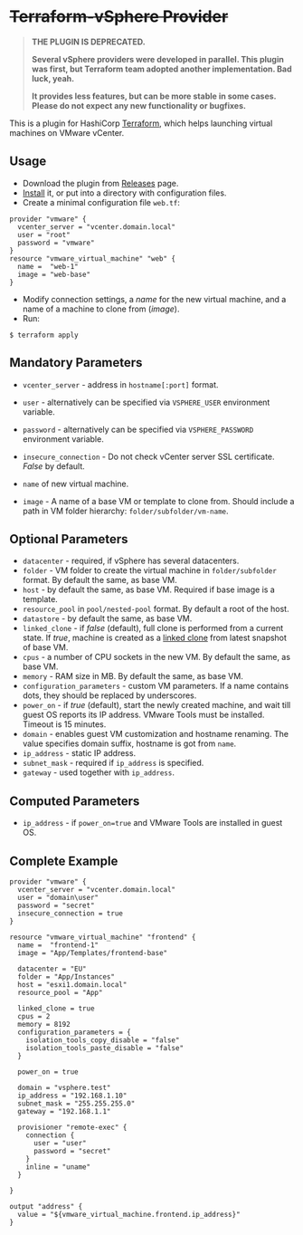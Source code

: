 # ~~Terraform-vSphere Provider~~

> **THE PLUGIN IS DEPRECATED.**
>
> **Several vSphere providers were developed in parallel. This plugin was first,
> but Terraform team adopted another implementation. Bad luck, yeah.**
>
> **It provides less features, but can be more stable in some cases.
> Please do not expect any new functionality or bugfixes.**

This is a plugin for HashiCorp [Terraform](https://terraform.io/), which helps launching virtual machines on VMware vCenter.

## Usage

- Download the plugin from [Releases](https://github.com/mkuzmin/terraform-vsphere/releases) page.
- [Install](https://terraform.io/docs/plugins/basics.html) it, or put into a directory with configuration files.
- Create a minimal configuration file `web.tf`:
```
provider "vmware" {
  vcenter_server = "vcenter.domain.local"
  user = "root"
  password = "vmware"
}
resource "vmware_virtual_machine" "web" {
  name =  "web-1"
  image = "web-base"
}
```
- Modify connection settings, a *name* for the new virtual machine, and a name of a machine to clone from (*image*).
- Run:
```
$ terraform apply
```

## Mandatory Parameters
- `vcenter_server` - address in `hostname[:port]` format.
- `user` - alternatively can be specified via `VSPHERE_USER` environment variable.
- `password` - alternatively can be specified via `VSPHERE_PASSWORD` environment variable.
- `insecure_connection` - Do not check vCenter server SSL certificate. *False* by default.

- `name` of new virtual machine.
- `image` - A name of a base VM or template to clone from. Should include a path in VM folder hierarchy: `folder/subfolder/vm-name`.

## Optional Parameters
- `datacenter` - required, if vSphere has several datacenters.
- `folder` - VM folder to create the virtual machine in `folder/subfolder` format. By default the same, as base VM.
- `host` - by default the same, as base VM. Required if base image is a template.
- `resource_pool` in `pool/nested-pool` format. By default a root of the host.
- `datastore` - by default the same, as base VM.
- `linked_clone` - if *false* (default), full clone is performed from a current state. If *true*, machine is created as a [linked clone](https://pubs.vmware.com/vcd-51/topic/com.vmware.vcloud.admin.doc_51/GUID-4C232B62-4C95-44FF-AD8F-DA2588A5BACC.html) from latest snapshot of base VM.
- `cpus` - a number of CPU sockets in the new VM. By default the same, as base VM.
- `memory` - RAM size in MB. By default the same, as base VM.
- `configuration_parameters` - custom VM parameters. If a name contains dots, they should be replaced by underscores.
- `power_on` - if *true* (default), start the newly created machine, and wait till guest OS reports its IP address. VMware Tools must be installed. Timeout is 15 minutes.
- `domain` - enables guest VM customization and hostname renaming. The value specifies domain suffix, hostname is got from `name`.
- `ip_address` - static IP address.
- `subnet_mask` - required if `ip_address` is specified.
- `gateway` - used together with `ip_address`.

## Computed Parameters
- `ip_address` - if `power_on=true` and VMware Tools are installed in guest OS.

## Complete Example
```
provider "vmware" {
  vcenter_server = "vcenter.domain.local"
  user = "domain\user"
  password = "secret"
  insecure_connection = true
}

resource "vmware_virtual_machine" "frontend" {
  name =  "frontend-1"
  image = "App/Templates/frontend-base"

  datacenter = "EU"
  folder = "App/Instances"
  host = "esxi1.domain.local"
  resource_pool = "App"

  linked_clone = true
  cpus = 2
  memory = 8192
  configuration_parameters = {
    isolation_tools_copy_disable = "false"
    isolation_tools_paste_disable = "false"
  }

  power_on = true

  domain = "vsphere.test"
  ip_address = "192.168.1.10"
  subnet_mask = "255.255.255.0"
  gateway = "192.168.1.1"

  provisioner "remote-exec" {
    connection {
      user = "user"
      password = "secret"
    }
    inline = "uname"
  }

}

output "address" {
  value = "${vmware_virtual_machine.frontend.ip_address}"
}
```
